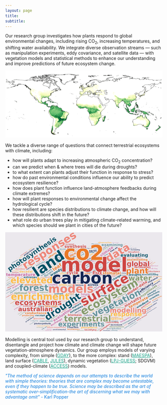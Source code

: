 ```yaml
---
layout: page
title:
subtitle:
---
```


Our research group investigates how plants respond to global environmental changes, including rising CO<sub>2</sub>, increasing temperatures, and shifting water availability. We integrate diverse observation streams — such as manipulation experiments, eddy covariance, and satellite data — with vegetation models and statistical methods to enhance our understanding and improve predictions of future ecosystem change.

<div class="floated_img">
<!-- <center><img src="assets/img/aus_ndvi.gif" alt="Aus NDVI" ></center> -->
<center><img src="assets/img/cable_gpp_animation.gif" alt="CABLE GPP" ></center>
</div>

We tackle a diverse range of questions that connect terrestrial ecosystems with climate, including:

- how will plants adapt to increasing atmospheric CO<sub>2</sub> concentration?
- can we predict when & where trees will die during droughts?
- to what extent can plants adjust their function in response to stress?
- how do past environmental conditions influence our ability to predict ecosystem resilience?
- how does plant function influence land-atmosphere feedbacks during climate extremes?
- how will plant responses to environmental change affect the hydrological cycle?
- how resilient are species distributions to climate change, and how will these distributions shift in the future?
- what role do urban trees play in mitigating climate-related warming, and which species should we plant in cities of the future?

<div class="floated_img">
<img src="assets/img/wordcloud.png" alt="Some image" >
</div>

<p> Modelling is central tool used by our research group to understand, disentangle and project how climate and climate change will shape future vegetation-atmosphere dynamics. Our group employs models of varying complexity, from simple (<a href="https://github.com/mdekauwe/GDAY" style="color:#16a085">GDAY</a>), to the more complex: stand (<a href="http://maespa.github.io/" style="color:#16a085;">MAESPA</a>), land surface (<a href="https://trac.nci.org.au/trac/cable/wiki" style="color:#16a085;">CABLE</a>, <a href="https://jules.jchmr.org/" style="color:#16a085;">JULES</a>), dynamic vegetation (<a href="http://iis4.nateko.lu.se/lpj-guess/" style="color:#16a085;">LPJ-GUESS</a>; SDGVM) and coupled-climate (<a href="https://www.csiro.au/en/Research/OandA/Areas/Assessing-our-climate/CAWCR/ACCESS" style="color:#16a085;">ACCESS</a>) models. </p>


 <span style="color: #0C7BDC;"><i>"The method of science depends on our attempts to describe the world with simple theories: theories that are complex may become untestable, even if they happen to be true. Science may be described as the art of systematic over-simplification-the art of discerning what we may with advantage omit" </i> - Karl Popper</span> 



<!-- Global site tag (gtag.js) - Google Analytics -->
<script async src="https://www.googletagmanager.com/gtag/js?id=UA-45662310-1"></script>
<script>
  window.dataLayer = window.dataLayer || [];
  function gtag(){dataLayer.push(arguments);}
  gtag('js', new Date());

  gtag('config', 'UA-45662310-1');
</script>
